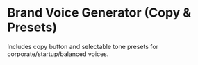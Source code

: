 # Brand Voice Generator (Copy & Presets)

Includes copy button and selectable tone presets for corporate/startup/balanced voices.